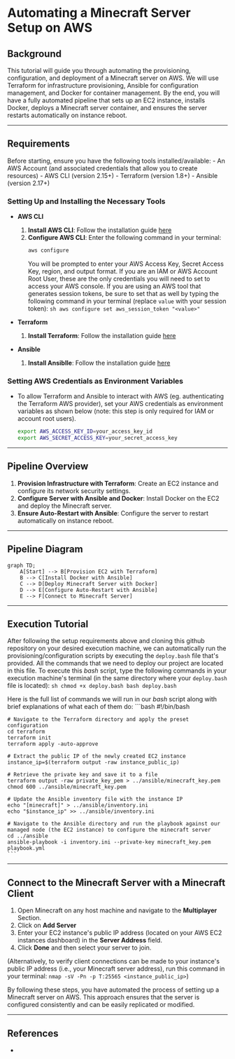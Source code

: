 # Automating a Minecraft Server Setup on AWS

## Background

This tutorial will guide you through automating the provisioning, configuration, and deployment of a Minecraft server on AWS. We will use Terraform for infrastructure provisioning, Ansible for configuration management, and Docker for container management. By the end, you will have a fully automated pipeline that sets up an EC2 instance, installs Docker, deploys a Minecraft server container, and ensures the server restarts automatically on instance reboot.

---

## Requirements

Before starting, ensure you have the following tools installed/available:
    - An AWS Account (and associated credentials that allow you to create resources)
    - AWS CLI (version 2.15+)
    - Terraform (version 1.8+)
    - Ansible (version 2.17+)

### Setting Up and Installing the Necessary Tools

- **AWS CLI**
    1. **Install AWS CLI**: Follow the installation guide [here](https://docs.aws.amazon.com/cli/latest/userguide/getting-started-install.html)
    2. **Configure AWS CLI**: Enter the following command in your terminal:
        ```sh
        aws configure
        ```
        You will be prompted to enter your AWS Access Key, Secret Access Key, region, and output format. If you are an IAM or AWS Account Root User, these are the only credentials you will need to set to access your AWS console. If you are using an AWS tool that generates session tokens, be sure to set that as well by typing the following command in your terminal (replace `value` with your session token):
            ```sh
            aws configure set aws_session_token "<value>"
            ```

- **Terraform**
    1. **Install Terraform**: Follow the installation guide [here](https://developer.hashicorp.com/terraform/tutorials/aws-get-started/install-cli)

- **Ansible**
    1. **Install Ansiblle**: Follow the installation guide [here](https://docs.ansible.com/ansible/latest/installation_guide/intro_installation.html)

### Setting AWS Credentials as Environment Variables

- To allow Terraform and Ansible to interact with AWS (eg. authenticating the Terraform AWS provider), set your AWS credentials as environment variables as shown below (note: this step is only required for IAM or account root users).
    ```sh
    export AWS_ACCESS_KEY_ID=your_access_key_id
    export AWS_SECRET_ACCESS_KEY=your_secret_access_key
    ```

---

## Pipeline Overview

1. **Provision Infrastructure with Terraform**: Create an EC2 instance and configure its network security settings.
2. **Configure Server with Ansible and Docker**: Install Docker on the EC2 and deploy the Minecraft server.
3. **Ensure Auto-Restart with Ansible**: Configure the server to restart automatically on instance reboot.

--- 

## Pipeline Diagram

```mermaid
graph TD;
    A[Start] --> B[Provision EC2 with Terraform]
    B --> C[Install Docker with Ansible]
    C --> D[Deploy Minecraft Server with Docker]
    D --> E[Configure Auto-Restart with Ansible]
    E --> F[Connect to Minecraft Server]
```

---

## Execution Tutorial

After following the setup requirements above and cloning this github repository on your desired execution machine, we can automatically run the provisioning/configuration scripts by executing the `deploy.bash` file that's provided. All the commands that we need to deploy our project are located in this file. To execute this *bash* script, type the following commands in your execution machine's terminal (in the same directory where your `deploy.bash` file is located):
    ```sh
    chmod +x deploy.bash
    bash deploy.bash
    ```

Here is the full list of commands we will run in our *bash* script along with brief explanations of what each of them do:
    ```bash
    #!/bin/bash

    # Navigate to the Terraform directory and apply the preset configuration
    cd terraform
    terraform init
    terraform apply -auto-approve

    # Extract the public IP of the newly created EC2 instance
    instance_ip=$(terraform output -raw instance_public_ip)

    # Retrieve the private key and save it to a file
    terraform output -raw private_key_pem > ../ansible/minecraft_key.pem
    chmod 600 ../ansible/minecraft_key.pem

    # Update the Ansible inventory file with the instance IP
    echo "[minecraft]" > ../ansible/inventory.ini
    echo "$instance_ip" >> ../ansible/inventory.ini

    # Navigate to the Ansible directory and run the playbook against our managed node (the EC2 instance) to configure the minecraft server
    cd ../ansible
    ansible-playbook -i inventory.ini --private-key minecraft_key.pem playbook.yml
    ```

---

## Connect to the Minecraft Server with a Minecraft Client

1. Open Minecraft on any host machine and navigate to the **Multiplayer** Section.
2. Click on **Add Server**
3. Enter your EC2 instance's public IP address (located on your AWS EC2 instances dashboard) in the **Server Address** field.
4. Click **Done** and then select your server to join.

(Alternatively, to verify client connections can be made to your instance's public IP address (i.e., your Minecraft server address), run this command in your terminal: `nmap -sV -Pn -p T:25565 <instance_public_ip>`)

By following these steps, you have automated the process of setting up a Minecraft server on AWS. This approach ensures that the server is configured consistently and can be easily replicated or modified.

---

## References
- 